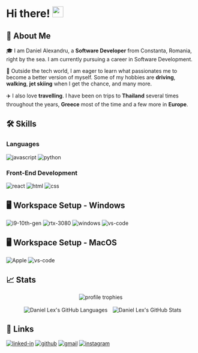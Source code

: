 # Hi there! <img src="https://media.giphy.com/media/hvRJCLFzcasrR4ia7z/giphy.gif" width="29px" height="29px">

## 🚀 About Me

🎓 I am Daniel Alexandru, a **Software Developer** from Constanta, Romania, right by the sea. I am currently pursuing a career in Software Development.

🚗 Outside the tech world, I am eager to learn what passionates me to become a better version of myself. Some of my hobbies are **driving**, **walking**, **jet skiing** when I get the chance, and many more.

✈️ I also love **travelling**. I have been on trips to **Thailand** several times throughout the years, **Greece** most of the time and a few more in **Europe**.



## 🛠️ Skills

### Languages

![javascript](https://img.shields.io/badge/JavaScript-323330?style=for-the-badge&logo=javascript&logoColor=F7DF1E)
![python](https://img.shields.io/badge/Python-3776AB?style=for-the-badge&logo=python&logoColor=white)

### Front-End Development

![react](https://img.shields.io/badge/React-20232A?style=for-the-badge&logo=react&logoColor=61DAFB)
![html](https://img.shields.io/badge/HTML5-E34F26?style=for-the-badge&logo=html5&logoColor=white)
![css](https://img.shields.io/badge/CSS3-1572B6?style=for-the-badge&logo=css3&logoColor=white)

## 🖥️ Workspace Setup - Windows

![i9-10th-gen](https://img.shields.io/badge/Intel-Core_i9_10th-0071C5?style=for-the-badge&logo=intel&logoColor=white)
![rtx-3080](https://img.shields.io/badge/NVIDIA-RTX_3080-76B900?style=for-the-badge&logo=nvidia&logoColor=white)
![windows](https://img.shields.io/badge/Windows_10-0078D6?style=for-the-badge&logo=windows&logoColor=white)
![vs-code](https://img.shields.io/badge/VS_Code-007ACC?style=for-the-badge&logo=Visual-Studio-Code&logoColor=white)

## 🖥️ Workspace Setup - MacOS

![Apple](https://img.shields.io/badge/Apple-%23000000.svg?style=for-the-badge&logo=apple&logoColor=white)
![vs-code](https://img.shields.io/badge/VS_Code-007ACC?style=for-the-badge&logo=Visual-Studio-Code&logoColor=white)

## 📈 Stats

<div align="center">
    <img src="https://github-profile-trophy.vercel.app/?username=04lex&row=1&column=6&margin-h=8&theme=prussian&count_private=true&margin-w=15&no-frame=true" alt="profile trophies" />
    <br />
    <br />
    <img src="https://github-readme-stats.vercel.app/api/top-langs/?username=04lex&theme=prussian&show_icons=true&hide_border=false&layout=compact" hspace=10 alt="Daniel Lex's GitHub Languages" />
    <img src="https://github-readme-stats.vercel.app/api?username=04lex&theme=prussian&show_icons=true&hide_border=false&count_private=true" alt="Daniel Lex's GitHub Stats" />
    <br />
        
</div>

## 🔗 Links
<!-- 
[![portfolio](https://img.shields.io/badge/Portfolio-5340ff?style=for-the-badge&logo=Google-chrome&logoColor=white)](https://tapajyoti-bose.vercel.app/)
[![resume](https://img.shields.io/badge/Resume-4285F4?style=for-the-badge&logo=read-the-docs&logoColor=white)](https://firebasestorage.googleapis.com/v0/b/tapajyoti-bose.appspot.com/o/Tapajyoti%20Bose.pdf?alt=media&token=68b3f3e3-cf56-4666-b4fa-9897c80eec2e) -->
[![linked-in](https://img.shields.io/badge/Linked_In-0077B5?style=for-the-badge&logo=LinkedIn&logoColor=white)](https://www.linkedin.com/in/lexdaniel04/)
[![github](https://img.shields.io/badge/GitHub-000000?style=for-the-badge&logo=GitHub&logoColor=white)](https://github.com/04lex)
[![gmail](https://img.shields.io/badge/Gmail-D14836?style=for-the-badge&logo=Gmail&logoColor=white)](mailto:aalexandrua62@gmail.com)
[![instagram](https://img.shields.io/badge/Instagram-E4405F?style=for-the-badge&logo=instagram&logoColor=white)](https://www.instagram.com/followbiko/)

<!-- ## ☕ Buy me a Coffee?
If you wish to buy me a cup of **coffee**, that's much **appreciated** and you can do so from below.
<br />
<br />
[![BuyMeACoffee](https://img.shields.io/badge/Buy%20Me%20a%20Coffee-ffdd00?&logo=buy-me-a-coffee&logoColor=black)](https://buymeacoffee.com/04lex) -->
